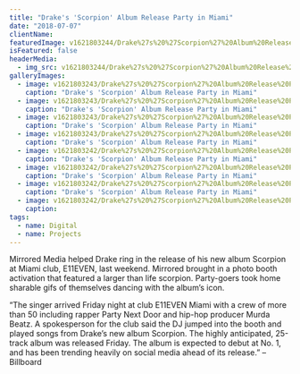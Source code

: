 ```yaml
---
title: "Drake's 'Scorpion' Album Release Party in Miami"
date: "2018-07-07"
clientName: 
featuredImage: v1621803244/Drake%27s%20%27Scorpion%27%20Album%20Release%20Party%20in%20Miami/drake-scorpion-trailer-video_ovuu5d.png
isFeatured: false
headerMedia:
  - img_src: v1621803244/Drake%27s%20%27Scorpion%27%20Album%20Release%20Party%20in%20Miami/drake-scorpion-trailer-video_ovuu5d.png
galleryImages:
  - image: v1621803243/Drake%27s%20%27Scorpion%27%20Album%20Release%20Party%20in%20Miami/Screen-Shot-2018-07-23-at-7.02.01-PM_me5tpm.png
    caption: "Drake's 'Scorpion' Album Release Party in Miami"
  - image: v1621803243/Drake%27s%20%27Scorpion%27%20Album%20Release%20Party%20in%20Miami/Screen-Shot-2018-07-23-at-6.58.20-PM_gamxcx.png
    caption: "Drake's 'Scorpion' Album Release Party in Miami"
  - image: v1621803243/Drake%27s%20%27Scorpion%27%20Album%20Release%20Party%20in%20Miami/Screen-Shot-2018-07-23-at-7.03.51-PM_wur4ij.png
    caption: "Drake's 'Scorpion' Album Release Party in Miami"
  - image: v1621803243/Drake%27s%20%27Scorpion%27%20Album%20Release%20Party%20in%20Miami/Screen-Shot-2018-07-23-at-7.05.08-PM_cneey2.png
    caption: "Drake's 'Scorpion' Album Release Party in Miami"
  - image: v1621803242/Drake%27s%20%27Scorpion%27%20Album%20Release%20Party%20in%20Miami/Screen-Shot-2018-07-23-at-7.06.22-PM_osu85j.png
    caption: "Drake's 'Scorpion' Album Release Party in Miami"
  - image: v1621803242/Drake%27s%20%27Scorpion%27%20Album%20Release%20Party%20in%20Miami/Screen-Shot-2018-07-23-at-7.12.36-PM_gcaydl.png
    caption: "Drake's 'Scorpion' Album Release Party in Miami"
  - image: v1621803242/Drake%27s%20%27Scorpion%27%20Album%20Release%20Party%20in%20Miami/Screen-Shot-2018-07-23-at-7.08.33-PM_tknqc7.png
    caption: "Drake's 'Scorpion' Album Release Party in Miami"
  - image: v1621803242/Drake%27s%20%27Scorpion%27%20Album%20Release%20Party%20in%20Miami/Screen-Shot-2018-07-23-at-7.10.43-PM_uggmcv.png
    caption: 
tags:
  - name: Digital
  - name: Projects
---
```


Mirrored Media helped Drake ring in the release of his new album Scorpion at Miami club,  E11EVEN, last weekend. Mirrored brought in a photo booth activation that featured a larger than life scorpion. Party-goers took home sharable gifs of themselves dancing with the album’s icon.

“The singer arrived Friday night at club E11EVEN Miami with a crew of more than 50 including rapper Party Next Door and hip-hop producer Murda Beatz.
A spokesperson for the club said the DJ jumped into the booth and played songs from Drake’s new album Scorpion.
The highly anticipated, 25-track album was released Friday. The album is expected to debut at No. 1, and has been trending heavily on social media ahead of its release.”
– Billboard